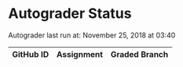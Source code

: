 # Autograder Status
Autograder last run at: November 25, 2018 at 03:40

| GitHub ID | Assignment | Graded Branch |
|-----------|------------|---------------|
